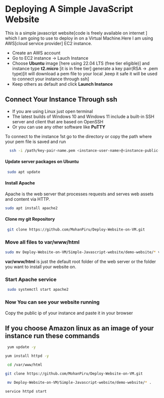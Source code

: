 
# Deploying A Simple JavaScript Website

This is a simple javascript website[code is freely available on internet ] which I am going to use to deploy in on a Virtual Machine.Here I am using AWS[cloud service provider] EC2 instance.

* Create an AWS account
* Go to EC2 instance -> Lauch Instance 
* Choose **Ubuntu** image [here using 22.04 LTS (free tier eligible)] and instance type **t2.micro** [it is in free tier] generate a key pair(RSA -> .pem type)[it will download a pem file to your local ,keep it safe it will be used to connect your instance through ssh]
* Keep others as default and click **Launch Instance**

## Connect Your Instance Through ssh
  * If you are using Linux just open terminal 
  * The latest builds of Windows 10 and Windows 11 include a built-in SSH server and client that are based on OpenSSH
  * Or you can use any other software like **PuTTY**



To connect to the instance 1st go to the directory or copy the path where your pem file is saved and run

```bash
  ssh -i /path/key-pair-name.pem <instance-user-name>@<instance-public-IP>
```
#### Update server packages on Ubuntu
```bash
 sudo apt update
```
#### Install Apache 
 Apache is the web server that processes requests and serves web assets and content via HTTP.
 ```bash
 sudo apt install apache2
```
#### Clone my git Repository
```bash
 git clone https://github.com/MohanPiru/Deploy-Website-on-VM.git 
```
### Move all files to var/www/html
```bash
sudo mv Deploy-Website-on-VM/Simple-Javascript-website/demo-website/* var/www/html/

```
**var/www/html** is just the default root folder of the web server or the folder you want to install your website on.
### Start Apache service
```bash
 sudo systemctl start apache2
```
### Now You can see your website running  

Copy the  public ip of your instance and paste it in your browser 


## If you choose Amazon linux as an image of your instance run these commands
```bash
 yum update -y
```
```bash
yum install httpd -y
```
```bash
 cd /var/www/html
```
```bash
git clone https://github.com/MohanPiru/Deploy-Website-on-VM.git 
```
```bash
 mv Deploy-Website-on-VM/Simple-Javascript-website/demo-website/* .
```
```bash
service httpd start
```
